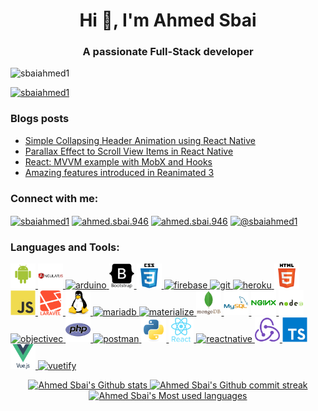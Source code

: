 <h1 align="center">Hi 👋, I'm Ahmed Sbai</h1>
<h3 align="center">A passionate Full-Stack developer</h3>

<p align="left"> <img src="https://komarev.com/ghpvc/?username=sbaiahmed1&label=Profile%20views&color=0e75b6&style=flat" alt="sbaiahmed1" /> </p>

<p align="left"> <a href="https://github.com/ryo-ma/github-profile-trophy"><img src="https://github-profile-trophy.vercel.app/?username=sbaiahmed1" alt="sbaiahmed1" /></a> </p>

### Blogs posts
<!-- BLOG-POST-LIST:START -->
<!-- MEDIUM:START -->
- [Simple Collapsing Header Animation using React Native](https://javascript.plainenglish.io/simple-collapsing-header-animation-using-react-native-21f4c26b2222?source=rss-113ef063808e------2)
- [Parallax Effect to Scroll View Items in React Native](https://javascript.plainenglish.io/parallax-effect-to-scroll-view-items-in-react-native-a2265ce81cba)
- [React: MVVM example with MobX and Hooks](https://medium.com/@sbaiahmed1/amazing-features-introduced-in-reanimated-3-2ad5320ab9e3)
- [Amazing features introduced in Reanimated 3](https://medium.com/javascript-in-plain-english/react-mvvm-with-mobx-89b2444b1f64)
<!-- MEDIUM:END -->
<!-- BLOG-POST-LIST:END -->

<h3 align="left">Connect with me:</h3>
<p align="left">
<a href="https://linkedin.com/in/sbaiahmed1" target="blank"><img align="center" src="https://cdn.jsdelivr.net/npm/simple-icons@3.0.1/icons/linkedin.svg" alt="sbaiahmed1" height="30" width="40" /></a>
<a href="https://fb.com/ahmed.sbai.946" target="blank"><img align="center" src="https://cdn.jsdelivr.net/npm/simple-icons@3.0.1/icons/facebook.svg" alt="ahmed.sbai.946" height="30" width="40" /></a>
<a href="https://instagram.com/ahmed.sbai.946" target="blank"><img align="center" src="https://cdn.jsdelivr.net/npm/simple-icons@3.0.1/icons/instagram.svg" alt="ahmed.sbai.946" height="30" width="40" /></a>
<a href="https://medium.com/@sbaiahmed1" target="blank"><img align="center" src="https://cdn.jsdelivr.net/npm/simple-icons@3.0.1/icons/medium.svg" alt="@sbaiahmed1" height="30" width="40" /></a>
</p>

<h3 align="left">Languages and Tools:</h3>
<p align="left"> <a href="https://developer.android.com" target="_blank"> <img src="https://raw.githubusercontent.com/devicons/devicon/master/icons/android/android-original-wordmark.svg" alt="android" width="40" height="40"/> </a> <a href="https://angular.io" target="_blank"> <img src="https://raw.githubusercontent.com/devicons/devicon/master/icons/angularjs/angularjs-original-wordmark.svg" alt="angularjs" width="40" height="40"/> </a> <a href="https://www.arduino.cc/" target="_blank"> <img src="https://cdn.worldvectorlogo.com/logos/arduino-1.svg" alt="arduino" width="40" height="40"/> </a> <a href="https://getbootstrap.com" target="_blank"> <img src="https://raw.githubusercontent.com/devicons/devicon/master/icons/bootstrap/bootstrap-plain-wordmark.svg" alt="bootstrap" width="40" height="40"/> </a> <a href="https://www.w3schools.com/css/" target="_blank"> <img src="https://raw.githubusercontent.com/devicons/devicon/master/icons/css3/css3-original-wordmark.svg" alt="css3" width="40" height="40"/> </a> <a href="https://firebase.google.com/" target="_blank"> <img src="https://www.vectorlogo.zone/logos/firebase/firebase-icon.svg" alt="firebase" width="40" height="40"/> </a> <a href="https://git-scm.com/" target="_blank"> <img src="https://www.vectorlogo.zone/logos/git-scm/git-scm-icon.svg" alt="git" width="40" height="40"/> </a> <a href="https://heroku.com" target="_blank"> <img src="https://www.vectorlogo.zone/logos/heroku/heroku-icon.svg" alt="heroku" width="40" height="40"/> </a> <a href="https://www.w3.org/html/" target="_blank"> <img src="https://raw.githubusercontent.com/devicons/devicon/master/icons/html5/html5-original-wordmark.svg" alt="html5" width="40" height="40"/> </a> <a href="https://developer.mozilla.org/en-US/docs/Web/JavaScript" target="_blank"> <img src="https://raw.githubusercontent.com/devicons/devicon/master/icons/javascript/javascript-original.svg" alt="javascript" width="40" height="40"/> </a> <a href="https://laravel.com/" target="_blank"> <img src="https://raw.githubusercontent.com/devicons/devicon/master/icons/laravel/laravel-plain-wordmark.svg" alt="laravel" width="40" height="40"/> </a> <a href="https://www.linux.org/" target="_blank"> <img src="https://raw.githubusercontent.com/devicons/devicon/master/icons/linux/linux-original.svg" alt="linux" width="40" height="40"/> </a> <a href="https://mariadb.org/" target="_blank"> <img src="https://www.vectorlogo.zone/logos/mariadb/mariadb-icon.svg" alt="mariadb" width="40" height="40"/> </a> <a href="https://materializecss.com/" target="_blank"> <img src="https://raw.githubusercontent.com/prplx/svg-logos/5585531d45d294869c4eaab4d7cf2e9c167710a9/svg/materialize.svg" alt="materialize" width="40" height="40"/> </a> <a href="https://www.mongodb.com/" target="_blank"> <img src="https://raw.githubusercontent.com/devicons/devicon/master/icons/mongodb/mongodb-original-wordmark.svg" alt="mongodb" width="40" height="40"/> </a> <a href="https://www.mysql.com/" target="_blank"> <img src="https://raw.githubusercontent.com/devicons/devicon/master/icons/mysql/mysql-original-wordmark.svg" alt="mysql" width="40" height="40"/> </a> <a href="https://www.nginx.com" target="_blank"> <img src="https://raw.githubusercontent.com/devicons/devicon/master/icons/nginx/nginx-original.svg" alt="nginx" width="40" height="40"/> </a> <a href="https://nodejs.org" target="_blank"> <img src="https://raw.githubusercontent.com/devicons/devicon/master/icons/nodejs/nodejs-original-wordmark.svg" alt="nodejs" width="40" height="40"/> </a> <a href="https://developer.apple.com/library/archive/documentation/Cocoa/Conceptual/ProgrammingWithObjectiveC/Introduction/Introduction.html" target="_blank"> <img src="https://www.vectorlogo.zone/logos/apple_objectivec/apple_objectivec-icon.svg" alt="objectivec" width="40" height="40"/> </a> <a href="https://www.php.net" target="_blank"> <img src="https://raw.githubusercontent.com/devicons/devicon/master/icons/php/php-original.svg" alt="php" width="40" height="40"/> </a> <a href="https://postman.com" target="_blank"> <img src="https://www.vectorlogo.zone/logos/getpostman/getpostman-icon.svg" alt="postman" width="40" height="40"/> </a> <a href="https://www.python.org" target="_blank"> <img src="https://raw.githubusercontent.com/devicons/devicon/master/icons/python/python-original.svg" alt="python" width="40" height="40"/> </a> <a href="https://reactjs.org/" target="_blank"> <img src="https://raw.githubusercontent.com/devicons/devicon/master/icons/react/react-original-wordmark.svg" alt="react" width="40" height="40"/> </a> <a href="https://reactnative.dev/" target="_blank"> <img src="https://reactnative.dev/img/header_logo.svg" alt="reactnative" width="40" height="40"/> </a> <a href="https://redux.js.org" target="_blank"> <img src="https://raw.githubusercontent.com/devicons/devicon/master/icons/redux/redux-original.svg" alt="redux" width="40" height="40"/> </a> <a href="https://www.typescriptlang.org/" target="_blank"> <img src="https://raw.githubusercontent.com/devicons/devicon/master/icons/typescript/typescript-original.svg" alt="typescript" width="40" height="40"/> </a> <a href="https://vuejs.org/" target="_blank"> <img src="https://raw.githubusercontent.com/devicons/devicon/master/icons/vuejs/vuejs-original-wordmark.svg" alt="vuejs" width="40" height="40"/> </a> <a href="https://vuetifyjs.com/en/" target="_blank"> <img src="https://bestofjs.org/logos/vuetify.svg" alt="vuetify" width="40" height="40"/> </a> </p>

<div align="center" style="text-align:center">
    <a href="#">
        <img width="49%"  src="https://github-readme-stats.vercel.app/api?username=sbaiahmed1&show_icons=true&theme=react&count_private=true"
            alt="Ahmed Sbai's Github stats">
    </a>
    <a href="#">
        <img width="49%"  src="https://github-readme-streak-stats.herokuapp.com/?user=sbaiahmed1&theme=react"
            alt="Ahmed Sbai's Github commit streak">
    </a>
    <a href="#">
        <img width="50%" src="https://github-readme-stats.vercel.app/api/top-langs?username=sbaiahmed1&show_icons=true&locale=en&layout=compact&theme=react"
            alt="Ahmed Sbai's Most used languages">
    </a>
  </div>
